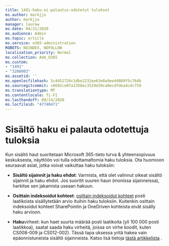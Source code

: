 ```yaml
---
title: 1491-haku-ei-palautus-odotetut tulokset
ms.author: markjjo
author: markjjo
manager: lauraw
ms.date: 04/21/2020
ms.audience: Admin
ms.topic: article
ms.service: o365-administration
ROBOTS: NOINDEX, NOFOLLOW
localization_priority: Normal
ms.collection: Adm_O365
ms.custom:
- "1491"
- "3200003"
ms.assetid: ''
ms.openlocfilehash: 5c4452726c1dbe2232ee63e8a9ee4d089f5c76db
ms.sourcegitcommit: c6692ce0fa1358ec3529e59ca0ecdfdea4cdc759
ms.translationtype: MT
ms.contentlocale: fi-FI
ms.lasthandoff: 09/14/2020
ms.locfileid: "47740471"
---
```

# <a name="content-search-not-returning-expected-results"></a>Sisältö haku ei palauta odotettuja tuloksia

Kun sisältö haut suoritetaan Microsoft 365-tieto turva & yhteensopivuus keskuksesta, näyttöön voi tulla odottamattomia haku tuloksia. Ota huomioon seuraavat asiat, jotka voivat vaikuttaa haku tuloksiin:

- **Sisältö sijainnit ja haku ehdot**: Varmista, että olet valinnut oikeat sisältö sijainnit ja haku ehdot. Jos suoritit suuren haun (monissa sijainneissa), harkitse sen jakamista useaan hakuun.

- **Osittain indeksoidut kohteet**:  [osittain indeksoidut kohteet](https://docs.microsoft.com/microsoft-365/compliance/partially-indexed-items-in-content-search) posti laatikoista sisällytetään arvio ituihin haku tuloksiin. Kuitenkin osittain indeksoidut kohteet SharePointin ja OneDriven kohteista eivät sisälly haku arvioon.

- **Haku**virheet: kun haet suurta määrää posti laatikoita (yli 100 000 posti laatikkoa), saatat saada haku virheitä, joissa on virhe koodit, kuten CS008-009 ja CS012-002). Tässä tapa uksessa yritä hakea vain epäonnistuneista sisältö sijainneista. Katso lisä tietoja  [tästä artikkelista](https://docs.microsoft.com/microsoft-365/compliance/retry-failed-content-search) .
